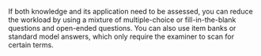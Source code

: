 If both knowledge and its application need to be assessed, you can reduce the workload by using a mixture of multiple-choice or fill-in-the-blank questions and open-ended questions. You can also use item banks or standard model answers, which only require the examiner to scan for certain terms.